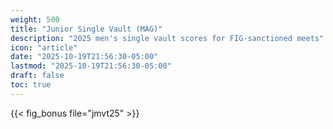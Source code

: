 ```yaml
---
weight: 500
title: "Junior Single Vault (MAG)"
description: "2025 men's single vault scores for FIG-sanctioned meets"
icon: "article"
date: "2025-10-19T21:56:30-05:00"
lastmod: "2025-10-19T21:56:30-05:00"
draft: false
toc: true
---
```


{{< fig_bonus file="jmvt25" >}}